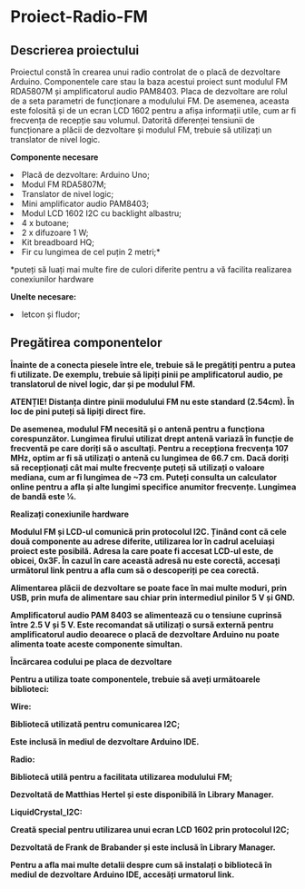 # Proiect-Radio-FM

<b><h2>Descrierea proiectului </h2> </b>

Proiectul constă în crearea unui radio controlat de o placă de dezvoltare Arduino. Componentele care stau la baza acestui proiect sunt modulul FM RDA5807M și amplificatorul audio PAM8403. Placa de dezvoltare are rolul de a seta parametri de funcționare a modulului FM.  De asemenea, aceasta este folosită și de un ecran LCD 1602 pentru a afișa informații utile, cum ar fi frecvența de recepție sau volumul. Datorită diferenței tensiunii de funcționare a plăcii de dezvoltare și modulul FM, trebuie să utilizați un translator de nivel logic.

<b> Componente necesare </b>

<li>Placă de dezvoltare: Arduino Uno; </li>
<li>Modul FM RDA5807M; </li>
<li>Translator de nivel logic;</li>
<li>Mini amplificator audio PAM8403;</li>
<li>Modul LCD 1602 I2C cu backlight albastru;</li>
<li>4 x butoane;</li>
<li>2 x difuzoare 1 W;</li>
<li>Kit breadboard HQ;</li>
<li>Fir cu lungimea de cel puțin 2 metri;*</li>

*puteți să luați mai multe fire de culori diferite pentru a vă facilita realizarea conexiunilor hardware


<b>Unelte necesare:</b>
<li>letcon și fludor;</li>



<b><h2> Pregătirea componentelor </h2><b>



Înainte de a conecta piesele între ele, trebuie să le pregătiți pentru a putea fi utilizate. De exemplu, trebuie să lipiți pinii pe amplificatorul audio, pe translatorul de nivel logic, dar și pe modulul FM.

ATENȚIE! Distanța dintre pinii modulului FM nu este standard (2.54cm). În loc de pini puteți să lipiți direct fire.

De asemenea, modulul FM necesită și o antenă pentru a funcționa corespunzător. Lungimea firului utilizat drept antenă variază în funcție de frecventă pe care doriți să o ascultați. Pentru a recepționa frecvența 107 MHz, optim ar fi să utilizați o antenă cu lungimea de 66.7 cm. Dacă doriți să recepționați cât mai multe frecvențe puteți să utilizați o valoare mediana, cum ar fi lungimea de ~73 cm. Puteți consulta un calculator online pentru a afla și alte lungimi specifice anumitor frecvențe. Lungimea de bandă este ¼.





Realizați conexiunile hardware



Modulul FM și LCD-ul comunică prin protocolul I2C. Ținând cont că cele două componente au adrese diferite, utilizarea lor în cadrul aceluiași proiect este posibilă. Adresa la care poate fi accesat LCD-ul este, de obicei, 0x3F. În cazul în care această adresă nu este corectă, accesați următorul link pentru a afla cum să o descoperiți pe cea corectă.





Alimentarea plăcii de dezvoltare se poate face în mai multe moduri, prin USB, prin mufa de alimentare sau chiar prin intermediul pinilor 5 V și GND.

Amplificatorul audio PAM 8403 se alimentează cu o tensiune cuprinsă între 2.5 V și 5 V. Este recomandat să utilizați o sursă externă pentru amplificatorul audio deoarece o placă de dezvoltare Arduino nu poate alimenta toate aceste componente simultan.



Încărcarea codului pe placa de dezvoltare



Pentru a utiliza toate componentele, trebuie să aveți următoarele biblioteci:

Wire:

Bibliotecă utilizată pentru comunicarea I2C;

Este inclusă în mediul de dezvoltare Arduino IDE.

Radio:

Bibliotecă utilă pentru a facilitata utilizarea modulului FM;

Dezvoltată de Matthias Hertel și este disponibilă în Library Manager.

LiquidCrystal_I2C:

Creată special pentru utilizarea unui ecran  LCD 1602 prin protocolul I2C;

Dezvoltată de Frank de Brabander și este inclusă în Library Manager.

Pentru a afla mai multe detalii despre cum să instalați o bibliotecă în mediul de dezvoltare Arduino IDE, accesăți urmatorul link.












